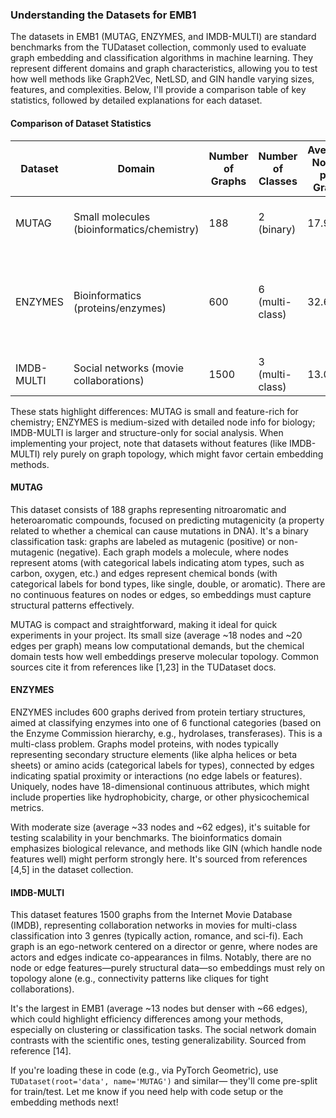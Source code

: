 ### Understanding the Datasets for EMB1

The datasets in EMB1 (MUTAG, ENZYMES, and IMDB-MULTI) are standard benchmarks from the TUDataset collection, commonly used to evaluate graph embedding and classification algorithms in machine learning. They represent different domains and graph characteristics, allowing you to test how well methods like Graph2Vec, NetLSD, and GIN handle varying sizes, features, and complexities. Below, I'll provide a comparison table of key statistics, followed by detailed explanations for each dataset.

#### Comparison of Dataset Statistics

| Dataset      | Domain                  | Number of Graphs | Number of Classes | Average Nodes per Graph | Average Edges per Graph | Node Features/Attributes                  | Edge Features/Attributes          |
|--------------|-------------------------|------------------|-------------------|-------------------------|-------------------------|-------------------------------------------|-----------------------------------|
| MUTAG       | Small molecules (bioinformatics/chemistry) | 188             | 2 (binary)       | 17.93                  | 19.79                  | Categorical labels (e.g., atom types); no continuous attributes | Categorical labels (e.g., bond types); no continuous attributes |
| ENZYMES     | Bioinformatics (proteins/enzymes) | 600             | 6 (multi-class)  | 32.63                  | 62.14                  | Categorical labels (e.g., amino acid types); 18-dimensional continuous attributes (e.g., physicochemical properties) | None                              |
| IMDB-MULTI  | Social networks (movie collaborations) | 1500            | 3 (multi-class)  | 13.00                  | 65.94                  | None                                      | None                              |

These stats highlight differences: MUTAG is small and feature-rich for chemistry; ENZYMES is medium-sized with detailed node info for biology; IMDB-MULTI is larger and structure-only for social analysis. When implementing your project, note that datasets without features (like IMDB-MULTI) rely purely on graph topology, which might favor certain embedding methods.




#### MUTAG
This dataset consists of 188 graphs representing nitroaromatic and heteroaromatic compounds, focused on predicting mutagenicity (a property related to whether a chemical can cause mutations in DNA). It's a binary classification task: graphs are labeled as mutagenic (positive) or non-mutagenic (negative). Each graph models a molecule, where nodes represent atoms (with categorical labels indicating atom types, such as carbon, oxygen, etc.) and edges represent chemical bonds (with categorical labels for bond types, like single, double, or aromatic). There are no continuous features on nodes or edges, so embeddings must capture structural patterns effectively.

MUTAG is compact and straightforward, making it ideal for quick experiments in your project. Its small size (average ~18 nodes and ~20 edges per graph) means low computational demands, but the chemical domain tests how well embeddings preserve molecular topology. Common sources cite it from references like [1,23] in the TUDataset docs.

#### ENZYMES
ENZYMES includes 600 graphs derived from protein tertiary structures, aimed at classifying enzymes into one of 6 functional categories (based on the Enzyme Commission hierarchy, e.g., hydrolases, transferases). This is a multi-class problem. Graphs model proteins, with nodes typically representing secondary structure elements (like alpha helices or beta sheets) or amino acids (categorical labels for types), connected by edges indicating spatial proximity or interactions (no edge labels or features). Uniquely, nodes have 18-dimensional continuous attributes, which might include properties like hydrophobicity, charge, or other physicochemical metrics.

With moderate size (average ~33 nodes and ~62 edges), it's suitable for testing scalability in your benchmarks. The bioinformatics domain emphasizes biological relevance, and methods like GIN (which handle node features well) might perform strongly here. It's sourced from references [4,5] in the dataset collection.

#### IMDB-MULTI
This dataset features 1500 graphs from the Internet Movie Database (IMDB), representing collaboration networks in movies for multi-class classification into 3 genres (typically action, romance, and sci-fi). Each graph is an ego-network centered on a director or genre, where nodes are actors and edges indicate co-appearances in films. Notably, there are no node or edge features—purely structural data—so embeddings must rely on topology alone (e.g., connectivity patterns like cliques for tight collaborations).

It's the largest in EMB1 (average ~13 nodes but denser with ~66 edges), which could highlight efficiency differences among your methods, especially on clustering or classification tasks. The social network domain contrasts with the scientific ones, testing generalizability. Sourced from reference [14].

If you're loading these in code (e.g., via PyTorch Geometric), use `TUDataset(root='data', name='MUTAG')` and similar— they'll come pre-split for train/test. Let me know if you need help with code setup or the embedding methods next!